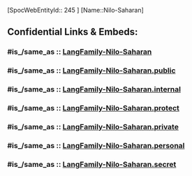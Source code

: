 ﻿---
tags:
- Lang_Family
type: LangFamily
---

[SpocWebEntityId:: 245 ]
[Name::Nilo-Saharan]


## Confidential Links & Embeds: 

### #is_/same_as :: [LangFamily-Nilo-Saharan](/_Standards/Language/Lang~Family/LangFamily-Nilo-Saharan.md) 

### #is_/same_as :: [LangFamily-Nilo-Saharan.public](/_public/Language/Lang~Family/LangFamily-Nilo-Saharan.public.md) 

### #is_/same_as :: [LangFamily-Nilo-Saharan.internal](/_internal/Language/Lang~Family/LangFamily-Nilo-Saharan.internal.md) 

### #is_/same_as :: [LangFamily-Nilo-Saharan.protect](/_protect/Language/Lang~Family/LangFamily-Nilo-Saharan.protect.md) 

### #is_/same_as :: [LangFamily-Nilo-Saharan.private](/_private/Language/Lang~Family/LangFamily-Nilo-Saharan.private.md) 

### #is_/same_as :: [LangFamily-Nilo-Saharan.personal](/_personal/Language/Lang~Family/LangFamily-Nilo-Saharan.personal.md) 

### #is_/same_as :: [LangFamily-Nilo-Saharan.secret](/_secret/Language/Lang~Family/LangFamily-Nilo-Saharan.secret.md)

